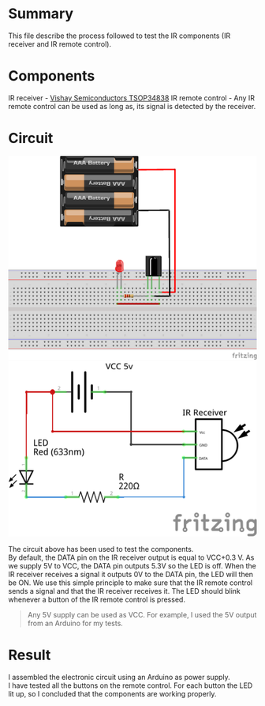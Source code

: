 # Summary
This file describe the process followed to test the IR components (IR receiver and IR remote control).

# Components
IR receiver - [Vishay Semiconductors TSOP34838](https://www.vishay.com/docs/82489/tsop322.pdf)
IR remote control - Any IR remote control can be used as long as, its signal is detected by the receiver.

# Circuit
![Test components diagram](https://github.com/BrianDelalex/simple-ir-driver/blob/main/media/test_ir.png)  
![Test components schema](https://github.com/BrianDelalex/simple-ir-driver/blob/main/media/test_ir_schem.png)

The circuit above has been used to test the components.  
By default, the DATA pin on the IR receiver output is equal to VCC+0.3 V. As we supply 5V to VCC, the DATA pin outputs 5.3V so the LED is off. When the IR receiver receives a signal it outputs 0V to the DATA pin, the LED will then be ON.
We use this simple principle to make sure that the IR remote control sends a signal and that the IR receiver receives it. The LED should blink whenever a button of the IR remote control is pressed.

> Any 5V supply can be used as VCC. For example, I used the 5V output from an Arduino for my tests.

# Result
I assembled the electronic circuit using an Arduino as power supply.  
I have tested all the buttons on the remote control. For each button the LED lit up, so I concluded that the components are working properly.